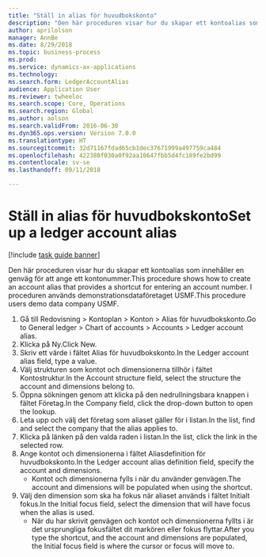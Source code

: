 ```yaml
--- 
title: "Ställ in alias för huvudbokskonto"
description: "Den här proceduren visar hur du skapar ett kontoalias som innehåller en genväg för att ange ett kontonummer."
author: aprilolson
manager: AnnBe
ms.date: 8/29/2018
ms.topic: business-process
ms.prod: 
ms.service: dynamics-ax-applications
ms.technology: 
ms.search.form: LedgerAccountAlias
audience: Application User
ms.reviewer: twheeloc
ms.search.scope: Core, Operations
ms.search.region: Global
ms.author: aolson
ms.search.validFrom: 2016-06-30
ms.dyn365.ops.version: Version 7.0.0
ms.translationtype: HT
ms.sourcegitcommit: 32d71167fdad65cb1dec37671999a497759ca484
ms.openlocfilehash: 422380f030a0f92aa10647fbb5d4fc189fe2bd99
ms.contentlocale: sv-se
ms.lasthandoff: 09/11/2018

---
```

# <a name="set-up-a-ledger-account-alias"></a><span data-ttu-id="dcb45-103">Ställ in alias för huvudbokskonto</span><span class="sxs-lookup"><span data-stu-id="dcb45-103">Set up a ledger account alias</span></span>

[!include [task guide banner](../../includes/task-guide-banner.md)]

<span data-ttu-id="dcb45-104">Den här proceduren visar hur du skapar ett kontoalias som innehåller en genväg för att ange ett kontonummer.</span><span class="sxs-lookup"><span data-stu-id="dcb45-104">This procedure shows how to create an account alias that provides a shortcut for entering an account number.</span></span> <span data-ttu-id="dcb45-105">I proceduren används demonstrationsdataföretaget USMF.</span><span class="sxs-lookup"><span data-stu-id="dcb45-105">This procedure users demo data company USMF.</span></span>

1. <span data-ttu-id="dcb45-106">Gå till Redovisning > Kontoplan > Konton > Alias för huvudbokskonto.</span><span class="sxs-lookup"><span data-stu-id="dcb45-106">Go to General ledger > Chart of accounts > Accounts > Ledger account alias.</span></span>
2. <span data-ttu-id="dcb45-107">Klicka på Ny.</span><span class="sxs-lookup"><span data-stu-id="dcb45-107">Click New.</span></span>
3. <span data-ttu-id="dcb45-108">Skriv ett värde i fältet Alias för huvudbokskonto.</span><span class="sxs-lookup"><span data-stu-id="dcb45-108">In the Ledger account alias field, type a value.</span></span>
4. <span data-ttu-id="dcb45-109">Välj strukturen som kontot och dimensionerna tillhör i fältet Kontostruktur.</span><span class="sxs-lookup"><span data-stu-id="dcb45-109">In the Account structure field, select the structure the account and dimensions belong to.</span></span>
5. <span data-ttu-id="dcb45-110">Öppna sökningen genom att klicka på den nedrullningsbara knappen i fältet Företag.</span><span class="sxs-lookup"><span data-stu-id="dcb45-110">In the Company field, click the drop-down button to open the lookup.</span></span>
6. <span data-ttu-id="dcb45-111">Leta upp och välj det företag som aliaset gäller för i listan.</span><span class="sxs-lookup"><span data-stu-id="dcb45-111">In the list, find and select the company that the alias applies to.</span></span>
7. <span data-ttu-id="dcb45-112">Klicka på länken på den valda raden i listan.</span><span class="sxs-lookup"><span data-stu-id="dcb45-112">In the list, click the link in the selected row.</span></span>
8. <span data-ttu-id="dcb45-113">Ange kontot och dimensionerna i fältet Aliasdefinition för huvudbokskonto.</span><span class="sxs-lookup"><span data-stu-id="dcb45-113">In the Ledger account alias definition field, specify the account and dimensions.</span></span>
    * <span data-ttu-id="dcb45-114">Kontot och dimensionerna fylls i när du använder genvägen.</span><span class="sxs-lookup"><span data-stu-id="dcb45-114">The account and dimensions will be populated when using the shortcut.</span></span>  
9. <span data-ttu-id="dcb45-115">Välj den dimension som ska ha fokus när aliaset används i fältet Initialt fokus.</span><span class="sxs-lookup"><span data-stu-id="dcb45-115">In the Initial focus field, select the dimension that will have focus when the alias is used.</span></span>
    * <span data-ttu-id="dcb45-116">När du har skrivit genvägen och kontot och dimensionerna fyllts i är det ursprungliga fokusfältet dit markören eller fokus flyttar.</span><span class="sxs-lookup"><span data-stu-id="dcb45-116">After you type the shortcut, and the account and dimensions are populated, the Initial focus field is where the cursor or focus will move to.</span></span>  


